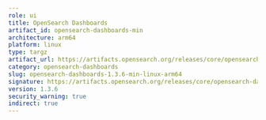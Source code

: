 ```yaml
---
role: ui
title: OpenSearch Dashboards
artifact_id: opensearch-dashboards-min
architecture: arm64
platform: linux
type: targz
artifact_url: https://artifacts.opensearch.org/releases/core/opensearch-dashboards/1.3.6/opensearch-dashboards-min-1.3.6-linux-arm64.tar.gz
category: opensearch-dashboards
slug: opensearch-dashboards-1.3.6-min-linux-arm64
signature: https://artifacts.opensearch.org/releases/core/opensearch-dashboards/1.3.6/opensearch-dashboards-min-1.3.6-linux-arm64.tar.gz.sig
version: 1.3.6
security_warning: true
indirect: true
---
```

